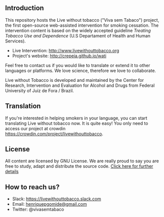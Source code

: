 Introduction
----------------
This repository hosts the Live without tobacco ("Viva sem Tabaco") project, the first open-source web-assisted intervention for smoking cessation. The intervention content is based on the widely accepted guideline *Treating Tobacco Use and Dependence* (U.S Departament of Health and Human Services).

* Live Intervention: http://www.livewithouttobacco.org
* Project's website: http://crepeia.github.io/wati

Feel free to contact us if you would like to translate or extend it to other languages or platforms. We love science, therefore we love to collaborate.

Live without Tobacco is developed and maintained by the Center for Research, Intervention and Evaluation for Alcohol and Drugs from Federal University of Juiz de Fora / Brazil.


Translation
----------------
If you're interested in helping smokers in your language, you can start translating Live without tobacco now. It is quite easy! You only need to access our project at crowdin https://crowdin.com/project/livewithouttobacco.

License
----------------
All content are licensed by GNU License. We are really proud to say you are free to study, adapt and distribute the source code. [Click here for further details](http://www.gnu.org/licenses/fdl-1.3.txt)

How to reach us?
----------------

* Slack: https://livewithouttobacco.slack.com
* Email: henriquepgomide@gmail.com
* Twitter: @vivasemtabaco

